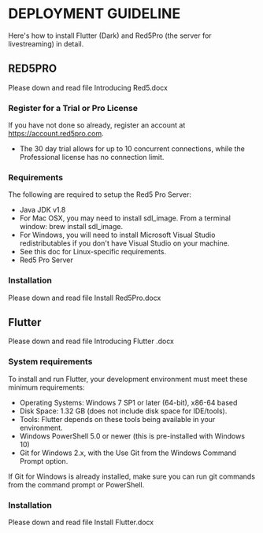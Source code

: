 # DEPLOYMENT GUIDELINE

Here's how to install Flutter (Dark) and Red5Pro (the server for livestreaming) in detail.

## RED5PRO

Please down and read file Introducing Red5.docx

### Register for a Trial or Pro License
If you have not done so already, register an account at https://account.red5pro.com.

* The 30 day trial allows for up to 10 concurrent connections, while the Professional license has no connection limit.

### Requirements
The following are required to setup the Red5 Pro Server:

 - Java JDK v1.8
 - For Mac OSX, you may need to install sdl_image. From a terminal window: brew install sdl_image.
 - For Windows, you will need to install Microsoft Visual Studio redistributables if you don't have Visual Studio on your machine.
 - See this doc for Linux-specific requirements.
 - Red5 Pro Server

### Installation

Please down and read file Install Red5Pro.docx 

## Flutter

Please down and read file Introducing Flutter .docx

### System requirements
To install and run Flutter, your development environment must meet these minimum requirements:

 - Operating Systems: Windows 7 SP1 or later (64-bit), x86-64 based
 - Disk Space: 1.32 GB (does not include disk space for IDE/tools).
 - Tools: Flutter depends on these tools being available in your environment.
 - Windows PowerShell 5.0 or newer (this is pre-installed with Windows 10)
 - Git for Windows 2.x, with the Use Git from the Windows Command Prompt option.

If Git for Windows is already installed, make sure you can run git commands from the command prompt or PowerShell.

### Installation

Please down and read file Install Flutter.docx 


